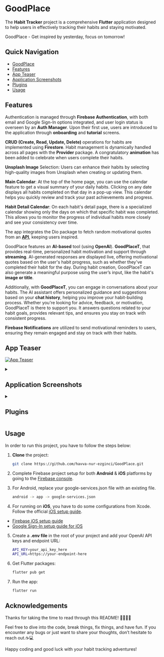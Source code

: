# GoodPlace
The **Habit Tracker** project is a comprehensive **Flutter** application designed to help users in effectively tracking their habits and staying motivated. 

GoodPlace - Get inspired by yesterday, focus on tomorrow!

## Quick Navigation
- [GoodPlace](#goodplace)
- [Features](#features)
- [App Teaser](#app-teaser)
- [Application Screenshots](#application-screenshots)
- [Plugins](#plugins)
- [Usage](#usage)

## Features
Authentication is managed through **Firebase Authentication**, with both email and Google Sign-In options integrated, and user login status is overseen by an **Auth Manager**. Upon their first use, users are introduced to the application through **onboarding** and **tutorial** screens.

**CRUD (Create, Read, Update, Delete)** operations for habits are implemented using **Firestore**. Habit management is dynamically handled across all pages with the **Provider** package. A congratulatory **animation** has been added to celebrate when users complete their habits.

**Unsplash Image** Selection: Users can enhance their habits by selecting high-quality images from Unsplash when creating or updating them.

**Main Calendar**: At the top of the home page, you can use the calendar feature to get a visual summary of your daily habits. Clicking on any date displays all habits completed on that day in a pop-up view. This calendar helps you quickly review and track your past achievements and progress.

**Habit Detail Calendar**: On each habit's detail page, there is a specialized calendar showing only the days on which that specific habit was completed. This allows you to monitor the progress of individual habits more closely and see your consistency over time.

The app integrates the Dio package to fetch random motivational quotes from an **[API](https://github.com/lukePeavey/quotable)**, keeping users inspired.

GoodPlace features an **AI-based** tool (using **OpenAI**). **GoodPlaceT**, that provides real-time, personalized habit motivation and support through **streaming**. AI-generated responses are displayed live, offering motivational quotes based on the user's habit progress, such as whether they've completed their habit for the day. During habit creation, GoodPlaceT can also generate a meaningful purpose using the user’s input, like the habit's **image or title**. 

Additionally, with **GoodPlaceT**, you can engage in conversations about your habits. The AI assistant offers personalized guidance and suggestions based on your **chat history**, helping you improve your habit-building process. Whether you're looking for advice, feedback, or motivation, GoodPlaceT is there to support you. It answers questions related to your habit goals, provides relevant tips, and ensures you stay on track with consistent progress.

**Firebase Notifications** are utilized to send motivational reminders to users, ensuring they remain engaged and stay on track with their habits.

## App Teaser
[![App Teaser](https://img.youtube.com/vi/x11NhJtpc4I/maxresdefault.jpg)](https://www.youtube.com/watch?v=x11NhJtpc4I)
<details>
  <summary><h2>Application Screenshots</h2></summary> 

  <div style="display: flex; flex-wrap: wrap;">
    <img src="https://github.com/user-attachments/assets/16489848-82a0-476b-aa18-a76ba01a6fea" width="200"  style="margin: 5px;" />
    <img src="https://github.com/user-attachments/assets/80b549ba-6f50-422c-8ba9-5d2da9c33d4a" width="200" style="margin: 5px;" />
    <img src="https://github.com/user-attachments/assets/af3a7f8a-42b3-478e-b249-56bd31680db3" width="200"  style="margin: 5px;" />
    <img src="https://github.com/user-attachments/assets/dca53611-65cb-4f18-9389-221fdc107703" width="200"  style="margin: 5px;" />
    <img src="https://github.com/user-attachments/assets/dd1e0ee2-0fb4-498a-8551-889f547e2618" width="200" style="margin: 5px;" />
    <img src="https://github.com/user-attachments/assets/de226b50-6122-41cf-bd2a-f553796e23d1" width="200"  style="margin: 5px;" />
    <img src="https://github.com/user-attachments/assets/7139228a-4270-4757-8d81-654da3307743" width="200" style="margin: 5px;" />
    <img src="https://github.com/user-attachments/assets/5d4bd10b-f38e-4e63-b403-4d80638e84f0" width="200"  style="margin: 5px;" />
    <img src="https://github.com/user-attachments/assets/3acade66-f663-47c7-b451-7c88bbbcd2e0" width="200"  style="margin: 5px;" />
    <img src="https://github.com/user-attachments/assets/1ba8e3c5-0e6f-44ec-b48d-a3940515a380" width="200"  style="margin: 5px;" />
    <img src="https://github.com/user-attachments/assets/f75bbe4b-eed1-4dc6-9983-ddd174185401" width="200"  style="margin: 5px;" />
    <img src="https://github.com/user-attachments/assets/94d00158-fdcb-4f3c-b292-a9ebd15e5cda" width="200"  style="margin: 5px;" />
    <img src="https://github.com/user-attachments/assets/8da4da95-3001-4fae-8016-edf3fe5ebdb1" width="200"  style="margin: 5px;" />
    <img src="https://github.com/user-attachments/assets/0080fec0-dc9c-41f8-8890-b0a807363d94" width="200"  style="margin: 5px;" />
    <img src="https://github.com/user-attachments/assets/7e37c387-c66a-4d56-a687-f7a9392f5baa" width="200"  style="margin: 5px;" />
    <img src="https://github.com/user-attachments/assets/c67600fe-141b-465f-9ad7-0f53feea355d" width="200"  style="margin: 5px;" />
    <img src="https://github.com/user-attachments/assets/8d95d7e3-d121-49fc-a2d9-0bf83ec8b7ec" width="200"  style="margin: 5px;" />
    <img src="https://github.com/user-attachments/assets/271413eb-5c79-4144-871a-e7a6127f9b10" width="200" style="margin: 5px;" />
    <img src="https://github.com/user-attachments/assets/c1276ac8-881e-46ea-8e15-9022c4c1d4d3" width="200" style="margin: 5px;" />
    <img src="https://github.com/user-attachments/assets/dfd03ac9-0d20-467c-8a4d-3e02ee7f37a7" width="200"  style="margin: 5px;" />
    <img src="https://github.com/user-attachments/assets/6b19990b-0a01-4601-ba03-e9eafd5ebdfc" width="200"  style="margin: 5px;" />
    <img src="https://github.com/user-attachments/assets/8524f32c-77e1-4122-a482-e964730acb10" width="200"  style="margin: 5px;" />
    <img src="https://github.com/user-attachments/assets/0b04d830-84e9-47b3-9511-5f779a4be50e" width="200"  style="margin: 5px;" />
  </div>

</details>



<details>
    <summary><h2>Plugins</h2></summary>

The Flutter plugins used in this project are as follows:

### Core Packages
- **[cupertino_icons](https://pub.dev/packages/cupertino_icons)**
- **[google_fonts](https://pub.dev/packages/google_fonts)**

### UI Components
- **[gap](https://pub.dev/packages/gap)**
- **[carousel_slider](https://pub.dev/packages/carousel_slider)**
- **[toastification](https://pub.dev/packages/toastification)**
- **[skeletonizer](https://pub.dev/packages/skeletonizer)**
- **[table_calendar](https://pub.dev/packages/table_calendar)**
- **[flutter_slidable](https://pub.dev/packages/flutter_slidable)**

### State Management & Utilities
- **[provider](https://pub.dev/packages/provider)**
- **[intl](https://pub.dev/packages/intl)**
- **[dio](https://pub.dev/packages/dio)**
- **[email_validator](https://pub.dev/packages/email_validator)**

### Firebase Integration
- **[cloud_firestore](https://pub.dev/packages/cloud_firestore)**
- **[firebase_core](https://pub.dev/packages/firebase_core)**.
- **[firebase_auth](https://pub.dev/packages/firebase_auth)**
- **[google_sign_in](https://pub.dev/packages/google_sign_in)**
- **[firebase_messaging](https://pub.dev/packages/firebase_messaging)**

### Animations & Visuals
- **[lottie](https://pub.dev/packages/lottie)**
- **[flutter_animate](https://pub.dev/packages/flutter_animate)**
- **[animated_text_kit](https://pub.dev/packages/animated_text_kit)**

### Debugging
- **[logger](https://pub.dev/packages/logger)**

### Chat & AI Integration
- **[http](https://pub.dev/packages/http)**
- **[flutter_dotenv](https://pub.dev/packages/flutter_dotenv)**
- **[showcaseview](https://pub.dev/packages/showcaseview)**
- **[flutter_chat_bubble](https://pub.dev/packages/flutter_chat_bubble)**

### Other Utilities
- **[flutter_markdown](https://pub.dev/packages/flutter_markdown)**
- **[grock](https://pub.dev/packages/grock)**

</details>

## Usage

In order to run this project, you have to follow the steps below:

1. **Clone** the project:

   ```bash
   git clone https://github.com/havva-nur-ezginci/GoodPlace.git
   ```

2. Complete Firebase project setup for both **Android** & **iOS** platforms by going to the [Firebase console](https://console.firebase.google.com/).

3. For Android, replace your google-services.json file with an existing file. 

   ```bash
   android -> app -> google-services.json
   ```
4. For running on **iOS**, you have to do some configurations from Xcode. Follow the official [iOS setup guide](https://docs.flutter.dev/get-started/install/macos#deploy-to-ios-devices).

- [Firebase iOS setup guide](https://firebase.google.com/docs/ios/setup)
- [Google Sign-In setup guide for iOS](https://developers.google.com/identity/sign-in/ios/start)

5. Create a **.env file** in the root of your project and add your OpenAI API keys and endpoint URL:
   
   ```bash
   API_KEY=your_api_key_here
   API_URL=https://your-endpoint-here
   ```

6. Get Flutter packages:

   ```bash
   flutter pub get
   ```

7. Run the app:

   ```bash
   flutter run
   ```

## Acknowledgements

Thanks for taking the time to read through this README! 🦸‍♂️🦸‍♀️ 

Feel free to dive into the code, break things, fix things, and have fun. If you encounter any bugs or just want to share your thoughts, don’t hesitate to reach out.☕💻

Happy coding and good luck with your habit tracking adventures!
